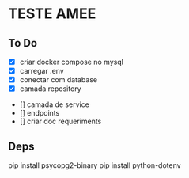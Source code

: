 # TESTE AMEE

## To Do
- [x]  criar docker compose no mysql
- [x] carregar .env
- [x] conectar com database
- [x] camada repository
- [] camada de service
- [] endpoints
- [] criar doc requeriments

## Deps

pip install psycopg2-binary
pip install python-dotenv